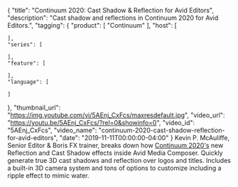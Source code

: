 {
  "title": "Continuum 2020: Cast Shadow & Reflection for Avid Editors",
  "description": "Cast shadow and reflections in Continuum 2020 for Avid Editors.",
  "tagging": {
    "product": [
      "Continuum"
    ],
    "host": [

    ],
    "series": [

    ],
    "feature": [

    ],
    "language": [

    ]
  },
  "thumbnail_url": "https://img.youtube.com/vi/5AEnj_CxFcs/maxresdefault.jpg",
  "video_url": "https://youtu.be/5AEnj_CxFcs/?rel=0&showinfo=0",
  "video_id": "5AEnj_CxFcs",
  "video_name": "continuum-2020-cast-shadow-reflection-for-avid-editors",
  "date": "2019-11-11T00:00:00-04:00"
}
Kevin P. McAuliffe, Senior Editor & Boris FX trainer, breaks down how [Continuum 2020's](https://borisfx.com/products/continuum/ "Boris FX Continuum") new Reflection and Cast Shadow effects inside Avid Media Composer. Quickly generate true 3D cast shadows and reflection over logos and titles. Includes a built-in 3D camera system and tons of options to customize including a ripple effect to mimic water.
